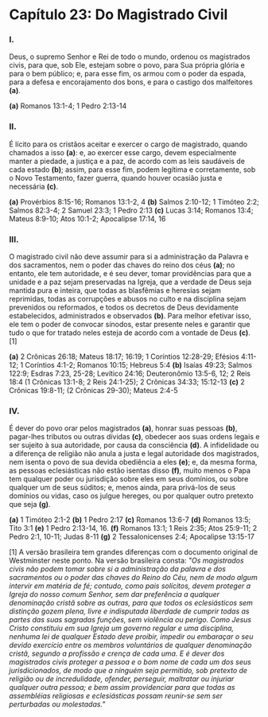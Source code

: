 # Capítulo 23: Do Magistrado Civil

### **I.** 
Deus, o supremo Senhor e Rei de todo o mundo, ordenou os magistrados civis, para que, sob Ele, estejam sobre o povo, para Sua própria glória e para o bem público; e, para esse fim, os armou com o poder da espada, para a defesa e encorajamento dos bons, e para o castigo dos malfeitores **(a)**.

**(a)** Romanos 13:1-4; 1 Pedro 2:13-14

### **II.**
É lícito para os cristãos aceitar e exercer o cargo de magistrado, quando chamados a isso **(a)**: e, ao exercer esse cargo, devem especialmente manter a piedade, a justiça e a paz, de acordo com as leis saudáveis de cada estado **(b)**; assim, para esse fim, podem legítima e corretamente, sob o Novo Testamento, fazer guerra, quando houver ocasião justa e necessária **(c)**.

**(a)** Provérbios 8:15-16; Romanos 13:1-2, 4
**(b)** Salmos 2:10-12; 1 Timóteo 2:2; Salmos 82:3-4; 2 Samuel 23:3; 1 Pedro 2:13
**(c)** Lucas 3:14; Romanos 13:4; Mateus 8:9-10; Atos 10:1-2; Apocalipse 17:14, 16

### **III.**
O magistrado civil não deve assumir para si a administração da Palavra e dos sacramentos, nem o poder das chaves do reino dos céus **(a)**; no entanto, ele tem autoridade, e é seu dever, tomar providências para que a unidade e a paz sejam preservadas na Igreja, que a verdade de Deus seja mantida pura e inteira, que todas as blasfêmias e heresias sejam reprimidas, todas as corrupções e abusos no culto e na disciplina sejam prevenidos ou reformados, e todos os decretos de Deus devidamente estabelecidos, administrados e observados **(b)**. Para melhor efetivar isso, ele tem o poder de convocar sínodos, estar presente neles e garantir que tudo o que for tratado neles esteja de acordo com a vontade de Deus **(c)**. [1]

**(a)** 2 Crônicas 26:18; Mateus 18:17; 16:19; 1 Coríntios 12:28-29; Efésios 4:11-12; 1 Coríntios 4:1-2; Romanos 10:15; Hebreus 5:4
**(b)** Isaías 49:23; Salmos 122:9; Esdras 7:23, 25-28; Levítico 24:16; Deuteronômio 13:5-6, 12; 2 Reis 18:4 (1 Crônicas 13:1-8; 2 Reis 24:1-25); 2 Crônicas 34:33; 15:12-13
**(c)** 2 Crônicas 19:8-11; (2 Crônicas 29-30); Mateus 2:4-5

### **IV.**
É dever do povo orar pelos magistrados **(a)**, honrar suas pessoas **(b)**, pagar-lhes tributos ou outras dívidas **(c)**, obedecer aos suas ordens legais e ser sujeito à sua autoridade, por causa da consciência **(d)**. A infidelidade ou a diferença de religião não anula a justa e legal autoridade dos magistrados, nem isenta o povo de sua devida obediência a eles **(e)**; e, da mesma forma, as pessoas eclesiásticas não estão isentas disso **(f)**, muito menos o Papa tem qualquer poder ou jurisdição sobre eles em seus domínios, ou sobre qualquer um de seus súditos; e, menos ainda, para privá-los de seus domínios ou vidas, caso os julgue hereges, ou por qualquer outro pretexto que seja **(g)**.

**(a)** 1 Timóteo 2:1-2
**(b)** 1 Pedro 2:17
**(c)** Romanos 13:6-7
**(d)** Romanos 13:5; Tito 3:1
**(e)** 1 Pedro 2:13-14, 16.
**(f)** Romanos 13:1; 1 Reis 2:35; Atos 25:9-11; 2 Pedro 2:1, 10-11; Judas 8-11
**(g)** 2 Tessalonicenses 2:4; Apocalipse 13:15-17

[1] A versão brasileira tem grandes diferenças com o documento original de Westminster neste ponto. Na versão brasileira consta: *"Os magistrados civis não podem tomar sobre si a administração da palavra e dos sacramentos ou o poder das chaves do Reino do Céu, nem de modo algum intervir em matéria de fé; contudo, como pais solícitos, devem proteger a Igreja do nosso comum Senhor, sem dar preferência a qualquer denominação cristã sobre as outras, para que todos os eclesiásticos sem distinção gozem plena, livre e indisputada liberdade de cumprir todas as partes das suas sagradas funções, sem violência ou perigo. Como Jesus Cristo constituiu em sua Igreja um governo regular e uma disciplina, nenhuma lei de qualquer Estado deve proibir, impedir ou embaraçar o seu devido exercício entre os membros voluntários de qualquer denominação cristã, segundo a profissão e crença de cada uma. E é dever dos magistrados civis proteger a pessoa e o bom nome de cada um dos seus jurisdicionados, de modo que a ninguém seja permitido, sob pretexto de religião ou de incredulidade, ofender, perseguir, maltratar ou injuriar qualquer outra pessoa; e bem assim providenciar para que todas as assembléias religiosas e eclesiásticas possam reunir-se sem ser perturbadas ou molestadas."*